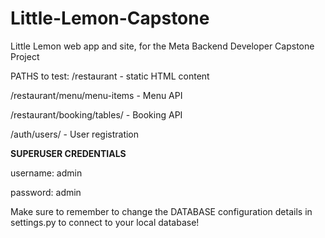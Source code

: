 # Little-Lemon-Capstone
Little Lemon web app and site, for the Meta Backend Developer Capstone Project


PATHS to test:
/restaurant - static HTML content


/restaurant/menu/menu-items - Menu API


/restaurant/booking/tables/ - Booking API


/auth/users/ - User registration

**SUPERUSER CREDENTIALS**


username: admin


password: admin

Make sure to remember to change the DATABASE configuration details in settings.py to connect to your local database!
